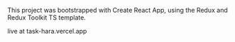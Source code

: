 This project was bootstrapped with Create React App, using the Redux and Redux Toolkit TS template.

live at task-hara.vercel.app
